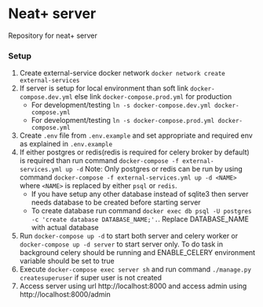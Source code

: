 # Neat+ server

Repository for neat+ server

### Setup
1. Create external-service docker network `docker network create external-services`
2. If server is setup for local environment than soft link `docker-compose.dev.yml` else link `docker-compose.prod.yml` for production
    - For development/testing `ln -s docker-compose.dev.yml docker-compose.yml`
    - For development/testing `ln -s docker-compose.prod.yml docker-compose.yml`
3. Create `.env` file from `.env.example` and set appropriate and required env as explained in `.env.example`
4. If either postgres or redis(redis is required for celery broker by default) is required than run command `docker-compose -f external-services.yml up -d` Note: Only postgres or redis can be run by using command `docker-compose -f external-services.yml up -d <NAME>` where `<NAME>` is replaced by either `psql` or `redis`.
    - If you have setup any other database instead of sqlite3 then server needs database to be created before starting server
    - To create database run command `docker exec db psql -U postgres -c 'create database DATABASE_NAME;'.`. Replace DATABASE_NAME with actual database
5. Run `docker-compose up -d` to start both server and celery worker or `docker-compose up -d server` to start server only. To do task in background celery should be running and ENABLE_CELERY environment variable should be set to true
6. Execute `docker-compose exec server sh` and run command `./manage.py createsuperuser` if super user is not created
7. Access server using url http://localhost:8000 and access admin using http://localhost:8000/admin
